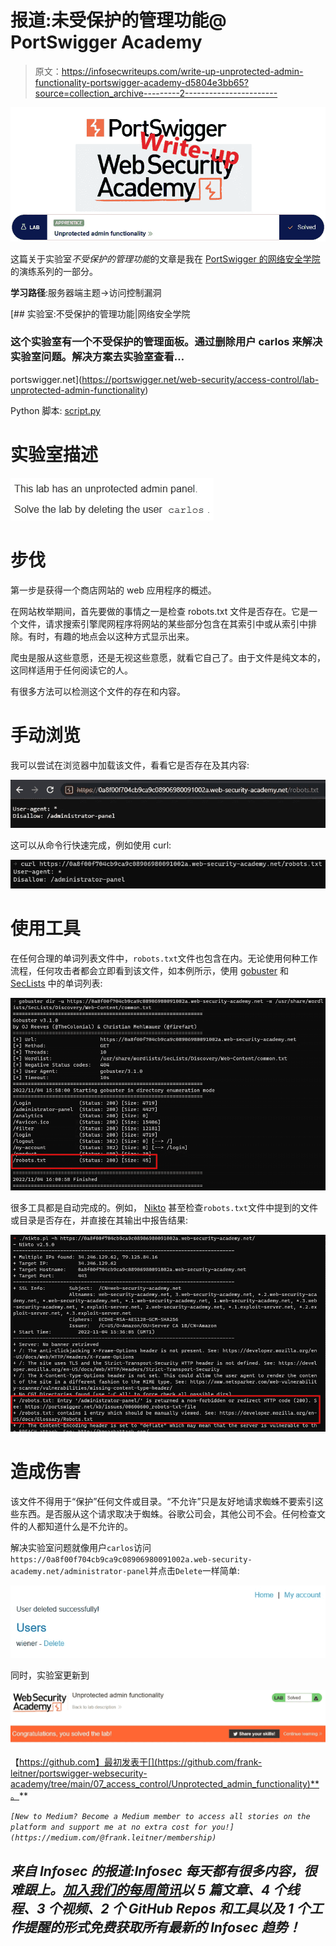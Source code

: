 # 报道:未受保护的管理功能@ PortSwigger Academy

> 原文：<https://infosecwriteups.com/write-up-unprotected-admin-functionality-portswigger-academy-d5804e3bb65?source=collection_archive---------2----------------------->

![](img/06c938d5a86fe32957e2d40def309dae.png)

这篇关于实验室*不受保护的管理功能*的文章是我在 [PortSwigger 的网络安全学院](https://portswigger.net/web-security)的演练系列的一部分。

**学习路径**:服务器端主题→访问控制漏洞

[](https://portswigger.net/web-security/access-control/lab-unprotected-admin-functionality) [## 实验室:不受保护的管理功能|网络安全学院

### 这个实验室有一个不受保护的管理面板。通过删除用户 carlos 来解决实验室问题。解决方案去实验室查看…

portswigger.net](https://portswigger.net/web-security/access-control/lab-unprotected-admin-functionality) 

Python 脚本: [script.py](https://github.com/frank-leitner/portswigger-websecurity-academy/blob/main/07_access_control/Unprotected_admin_functionality/script.py)

# 实验室描述

![](img/7c775fccee3d17f8bb7efd0dcb5d4d58.png)

# 步伐

第一步是获得一个商店网站的 web 应用程序的概述。

在网站枚举期间，首先要做的事情之一是检查 robots.txt 文件是否存在。它是一个文件，请求搜索引擎爬网程序将网站的某些部分包含在其索引中或从索引中排除。有时，有趣的地点会以这种方式显示出来。

爬虫是服从这些意愿，还是无视这些意愿，就看它自己了。由于文件是纯文本的，这同样适用于任何阅读它的人。

有很多方法可以检测这个文件的存在和内容。

# 手动浏览

我可以尝试在浏览器中加载该文件，看看它是否存在及其内容:

![](img/237fe2f12de6786f3dadf815c871b23e.png)

这可以从命令行快速完成，例如使用 curl:

![](img/45c503b800bf5d2db5cc6dfb4041f243.png)

# 使用工具

在任何合理的单词列表文件中，`robots.txt`文件也包含在内。无论使用何种工作流程，任何攻击者都会立即看到该文件，如本例所示，使用 [gobuster](https://github.com/OJ/gobuster) 和 [SecLists](https://github.com/danielmiessler/SecLists) 中的单词列表:

![](img/b6f4a8e06186a5ab07c6ac58fdaa5e7a.png)

很多工具都是自动完成的。例如， [Nikto](https://github.com/sullo/nikto) 甚至检查`robots.txt`文件中提到的文件或目录是否存在，并直接在其输出中报告结果:

![](img/4e6f5edf4b9fd9e402e1971e2ca6cc78.png)

# 造成伤害

该文件不得用于“保护”任何文件或目录。“不允许”只是友好地请求蜘蛛不要索引这些东西。是否服从这个请求取决于蜘蛛。谷歌公司会，其他公司不会。任何检查文件的人都知道什么是不允许的。

解决实验室问题就像用户`carlos`访问`https://0a8f00f704cb9ca9c08906980091002a.web-security-academy.net/administrator-panel`并点击`Delete`一样简单:

![](img/91a652a14717c4359c82a1bb246cd535.png)

同时，实验室更新到

![](img/305883d4a0a949f348dd35746a397874.png)

【https://github.com】最初发表于[](https://github.com/frank-leitner/portswigger-websecurity-academy/tree/main/07_access_control/Unprotected_admin_functionality)**。**

*`[New to Medium? Become a Medium member to access all stories on the platform and support me at no extra cost for you!](https://medium.com/@frank.leitner/membership)`*

## *来自 Infosec 的报道:Infosec 每天都有很多内容，很难跟上。[加入我们的每周简讯](https://weekly.infosecwriteups.com/)以 5 篇文章、4 个线程、3 个视频、2 个 GitHub Repos 和工具以及 1 个工作提醒的形式免费获取所有最新的 Infosec 趋势！*